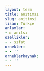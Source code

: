 ```yaml
---
layout: term
title: anıtımsı
slug: anitimsi
lisan: Türkçe
anlamlar:
- ► anıtsı
ozellikler:
- - sıfat
ornekler:
- - ''
orneklerkaynak:
- - ''
---
```

